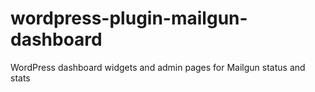 # wordpress-plugin-mailgun-dashboard
WordPress dashboard widgets and admin pages for Mailgun status and stats
